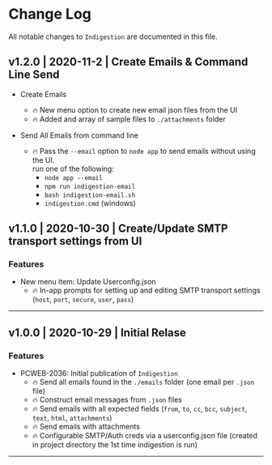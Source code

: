 # Change Log
All notable changes to  `Indigestion` are documented in this file.

## v1.2.0 | 2020-11-2 | Create Emails & Command Line Send
- Create Emails
  - 🔥 New menu option to create new email json files from the UI
  - 🔥 Added and array of sample files to `./attachments` folder

- Send All Emails from command line
  - 🔥 Pass the `--email` option to `node app` to send emails without using the UI.  
       run one of the following:  
      - `node app --email`
      - `npm run indigestion-email`
      - `bash indigestion-email.sh`
      - `indigestion.cmd` (windows)

## v1.1.0 | 2020-10-30 | Create/Update SMTP transport settings from UI
### Features
- New menu item: Update Userconfig.json
  - 🔥 In-app prompts for setting up and editing SMTP transport settings (`host`, `port`, `secure`, `user`, `pass`)

---

## v1.0.0 | 2020-10-29 | Initial Relase
### Features
- PCWEB-2036: Initial publication of `Indigestion`
  - 🔥 Send all emails found in the `./emails` folder (one email per `.json` file)
  - 🔥 Construct email messages from `.json` files
  - 🔥 Send emails with all expected fields (`from`, `to`, `cc`, `bcc`, `subject`, `text`, `html`, `attachments`)
  - 🔥 Send emails with attachments
  - 🔥 Configurable SMTP/Auth creds via a userconfig.json file (created in project directory the 1st time indigestion is run)

---
